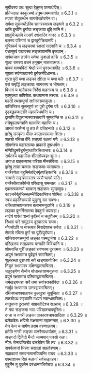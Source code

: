 

  
सुग्रीवस्य वचः श्रुत्वा हेतुमत् परमार्थवित्।  
प्रतिजग्राह काकुत्स्थो हनुमन्तमथाब्रवीत् ॥ 6.3.1 ॥   
तपसा सेतुबन्धेन सागरोच्छोषणेन वा।  
सर्वथा सुसमर्थोऽस्मि सागरस्यास्य लङ्घने ॥ 6.3.2 ॥   
कति दुर्गाणि दुर्गाया लङ्काया ब्रूहि तानि मे।  
ज्ञातुमिच्छामि तत्सर्वं दर्शनादिव वानर ॥ 6.3.3 ॥   
बलस्य परिमाणं च द्वारदुर्गक्रियामपि।  
गुप्तिकर्म च लङ्कायां रक्षसां सदनानि च ॥ 6.3.4 ॥   
यथासुखं यथावच्च लङ्कायामसि दृष्टवान्।  
सर्वमाचक्ष्व तत्त्वेन सर्वथा कुशलो ह्यसि ॥ 6.3.5 ॥   
श्रुत्वा रामस्य वचनं हनूमान् मारुतात्मजः।  
वाक्यं वाक्यविदां श्रेष्ठो रामं पुनरथाब्रवीत् ॥ 6.3.6 ॥   
श्रूयतां सर्वमाख्यास्ये दुर्गकर्मविधानतः।  
गुप्ता पुरी यथा लङ्का रक्षिता च यथा बलैः ॥ 6.3.7 ॥   
परां समृद्धिं लङ्कायाः सागरस्य च भीमताम्।  
विभागं च बलौघस्य निर्देशं वाहनस्य च ॥ 6.3.8 ॥   
एवमुक्त्वा कपिश्रेष्ठः कथयामास तत्त्वतः ॥ 6.3.9 ॥   
महती रथसम्पूर्णा रक्षोगणसमाकुला।  
वाजिभिश्च सुसम्पूर्णा सा पुरी दुर्गमा परैः ॥ 6.3.10 ॥   
दृढबद्धकवाटानि महापरिधवन्ति च।  
द्वाराणि विपुलान्यस्याश्चत्वारि सुमहान्ति च ॥ 6.3.11 ॥   
तत्रेषूपलयन्त्राणि बलवन्ति महान्ति च।  
आगतं परसैन्यं तु तत्र तैः प्रतिहन्यते ॥ 6.3.12 ॥   
द्वारेषु संस्कृता भीमाः कालायसमयाः शिताः।  
शतशो रचिता वीरैः शतघ्न्यो रक्षसां गणैः ॥ 6.3.13 ॥   
सौवर्णश्च महांस्तस्याः प्राकारो दुष्प्रधर्षणः।  
मणिविद्रुमवैडूर्यमुक्ताविरचितान्तरः ॥ 6.3.14 ॥   
सर्वतश्च महाभीमाः शीततोयवहाः शुभाः।  
अगाधा ग्राहवत्यश्च परिखा मीनसेविताः ॥ 6.3.15 ॥   
द्वारेषु तासां चत्वारः सङ्क्रमाः परमायताः।  
यन्त्रैरुपेता बहुभिर्महद्भिर्गृहपङ्क्तिभिः ॥ 6.3.16 ॥   
त्रायन्ते सङ्क्रमास्तत्र परसैन्यागमे सति।  
यन्त्रैस्तैरवकीर्यन्ते परिखासु समन्ततः ॥ 6.3.17 ॥   
एकस्त्वकम्प्यो बलवान् सङ्क्रमः सुमहादृढः।  
काञ्चनैर्बहुभिस्स्तम्भैर्वेदिकाभिश्च शोभितः ॥ 6.3.18 ॥   
स्वयं प्रकृतिसम्पन्नो युयुत्सू राम रावणः।  
उत्थितश्चाप्रमत्तश्च बलानामनुदर्शने ॥ 6.3.19 ॥   
लङ्का पुनर्निरालम्बा देवदुर्गा भयावहा।  
नादेयं पार्वतं वान्यं कृत्रिमं च चतुर्विधम् ॥ 6.3.20 ॥   
स्थिता पारे समुद्रस्य दूरपारस्य राघव।  
नौपथोऽपि च नास्त्यत्र निरादेशश्च सर्वतः ॥ 6.3.21 ॥   
शैलाग्रे रचिता दुर्गा सा पूर्देवपुरोपमा।  
वाजिवारणसम्पूर्णा लङ्का परमदुर्जया ॥ 6.3.22 ॥   
परिखाश्च शतघ्न्यश्च यन्त्राणि विविधानि च।  
शोभयन्ति पुरीं लङ्कां रावणस्य दुरात्मनः ॥ 6.3.23 ॥   
अयुतं रक्षसामत्र पूर्वद्वारं समाश्रितम्।  
शूलहस्ता दुराधर्षा सर्वे खड्गाग्रयोधिनः ॥ 6.3.24 ॥   
नियुतं रक्षसामत्र दक्षिणद्वारमाश्रितम्।  
चतुरङ्गेण सैन्येन योधास्तत्राप्यनुत्तमाः ॥ 6.3.25 ॥   
प्रयुतं रक्षसामत्र पश्चिमद्वारमाश्रितम्।  
चर्मखड्गधराः सर्वे तथा सर्वास्त्रकोविदाः ॥ 6.3.26 ॥   
न्यर्बुदं रक्षसामत्र उत्तरद्वारमाश्रितम्।  
रथिनश्चाश्ववाहाश्च कुलपुत्राः सुपूजिताः ॥ 6.3.27 ॥   
शतशोऽथ सहस्राणि मध्यमं स्कन्धमाश्रिताः।  
यातुधाना दुराधर्षाः साग्रकोटिश्च रक्षसाम् ॥ 6.3.28 ॥   
ते मया सङ्क्रमा भग्राः परिखाश्चावपूरिताः।  
दग्धा च नगरी लङ्का प्राकाराश्चावसादिताः ॥ 6.3.29 ॥   
बलैकदेशः क्षपितो राक्षसानां महात्मनाम् ॥ 6.3.30 ॥   
येन केन च मार्गेण तराम वरुणालयम्।  
हतेति नगरी लङ्का वानरैरवधार्यताम् ॥ 6.3.31 ॥   
अङ्गदो द्विविदो मैन्दो जाम्बवान् पनसो नलः।  
नीलः सेनापतिश्चैव बलशेषेण किं तव ॥ 6.3.32 ॥   
सपर्वतवनां भित्त्वा सखातां सप्रतोरणाम्।  
सप्राकारां सभवनामानयिष्यन्ति राघव ॥ 6.3.33 ॥   
एवमाज्ञापय क्षिप्रं बलानां सर्वसङ्ग्रहम्।  
मुहूर्तेन तु युक्तेन प्रस्थानमभिरोचय ॥ 6.3.34 ॥   
